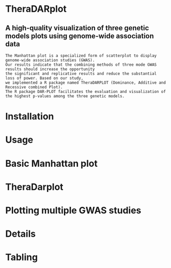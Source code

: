 # TheraDARplot
## A high-quality visualization of three genetic models plots using genome-wide association data
```
The Manhattan plot is a specialized form of scatterplot to display genome-wide association studies (GWAS). 
Our results indicate that the combining methods of three mode GWAS results should increase the opportunity 
the significant and replicative results and reduce the substantial loss of power. Based on our study, 
we implemented a R package named TheraDARPLOT (Dominance, Additive and Recessive combined Plot). 
The R package DAR-PLOT facilitates the evaluation and visualization of the highest p-values among the three genetic models.
```
# Installation
>>

# Usage

# Basic Manhattan plot

# TheraDarplot

# Plotting multiple GWAS studies

# Details

# Tabling
